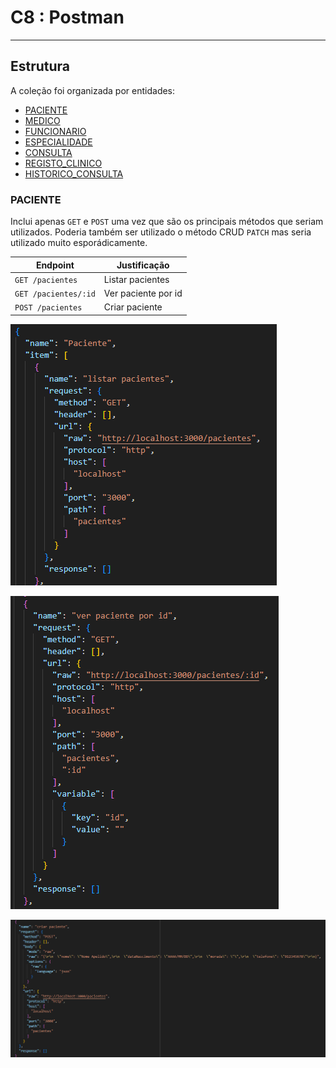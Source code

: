 # C8 : Postman

---
## Estrutura

A coleção foi organizada por entidades:

- [PACIENTE](#PACIENTE)
- [MEDICO](#MEDICO)
- [FUNCIONARIO](#FUNCIONARIO)
- [ESPECIALIDADE](#ESPECIALIDADE)
- [CONSULTA](#CONSULTA)
- [REGISTO_CLINICO](#REGISTO_CLINICO)
- [HISTORICO_CONSULTA](#HISTORICO_CONSULTA)

### PACIENTE

Inclui apenas `GET` e `POST` uma vez que são os principais métodos que seriam utilizados. Poderia também ser utilizado o método CRUD `PATCH` mas seria utilizado muito esporádicamente.

| Endpoint | Justificação |
|----------|--------------|
| `GET /pacientes` | Listar pacientes |
| `GET /pacientes/:id` | Ver paciente por id |
| `POST /pacientes`| Criar paciente |

![Paciente1](images/paciente1.png)

![Paciente2](images/paciente2.png)

![Paciente3](images/paciente3.png)

